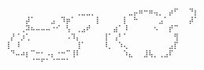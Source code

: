 

⠀⠀⠀⠀⠀⠀⠀⠀⠀⠀⠀⠀⠀⠀⢀⣀⣀⡀⠀
⠀⠀⠀⠀⠀⣀⡤⠶⠒⠶⢤⡀⠀⡴⠋⠀⠀⠙⡆
⠀⠀⠀⠀⡼⠁⠀⠀⠀⣠⠀⠹⡶⠁⠀⠀⠀⠀⡇
⠀⠀⠀⠀⡇⠀⠓⠀⠀⠀⠀⣠⠁⠀⠀⠀⠀⡼⠁
⠀⠀⠀⢀⠽⠦⠤⠤⠤⠐⠊⠀⢣⠀⢀⣠⠞⠀⠀
⠀⠀⣴⠁⠸⠀⠀⠀⠀⠀⠢⠀⠀⡞⠉⠀⠀⠀⠀
⠀⡜⠈⡰⢁⠀⠀⠀⠀⠀⠀⠀⠠⠹⡄⠀⠀⠀⠀
⢸⠁⢠⠃⠁⠀⠀⠀⠀⠀⠀⠀⠀⠀⢻⠀⠀⠀⠀
⢸⠀⠸⠀⠀⠀⠀⠀⠀⠀⠀⠀⠀⠀⢸⠁⠀⠀⠀
⠸⡀⠀⠱⢄⠀⠀⠀⠀⠀⠀⠀⠀⣠⡏⠀⠀⠀⠀
⠀⠙⠤⠴⡆⠉⠒⠂⠠⡄⠐⠒⠉⢸⠇⠀⠀⠀⠀
⠀⠀⠀⠀⠱⣄⠀⠀⣸⢧⡀⢀⣠⠏⠀⠀⠀⠀⠀
⠀⠀⠀⠀⠀⠈⠉⠋⠁⠈⠉⠉⠁⠀⠀⠀⠀⠀⠀
